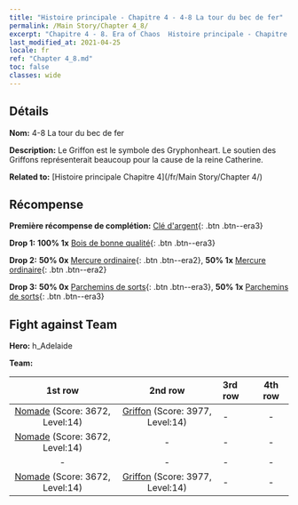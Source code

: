 ```yaml
---
title: "Histoire principale - Chapitre 4 - 4-8 La tour du bec de fer"
permalink: /Main Story/Chapter 4_8/
excerpt: "Chapitre 4 - 8. Era of Chaos  Histoire principale - Chapitre 4_8. 4-8 La tour du bec de fer"
last_modified_at: 2021-04-25
locale: fr
ref: "Chapter 4_8.md"
toc: false
classes: wide
---
```


## Détails

 **Nom:** 4-8 La tour du bec de fer

 **Description:** Le Griffon est le symbole des Gryphonheart. Le soutien des Griffons représenterait beaucoup pour la cause de la reine Catherine.

 **Related to:** [Histoire principale Chapitre 4](/fr/Main Story/Chapter 4/)

## Récompense

 **Première récompense de complétion:** [Clé d'argent](/ItemsFR/con_693/){: .btn .btn--era3}

 **Drop 1:** **100% 1x** [Bois de bonne qualité](/ItemsFR/mat_13/){: .btn .btn--era3}

 **Drop 2:** **50% 0x** [Mercure ordinaire](/ItemsFR/mat_8/){: .btn .btn--era2}, **50% 1x** [Mercure ordinaire](/ItemsFR/mat_8/){: .btn .btn--era2}

 **Drop 3:** **50% 0x** [Parchemins de sorts](/ItemsFR/con_694/){: .btn .btn--era3}, **50% 1x** [Parchemins de sorts](/ItemsFR/con_694/){: .btn .btn--era3}


## Fight against Team
 **Hero:** h_Adelaide

 **Team:**


  | 1st row | 2nd row | 3rd row | 4th row |
  |:----:|:----:|:----|:----:|
  | [Nomade](/fr/units/Nomad/) (Score: 3672, Level:14)  | [Griffon](/fr/units/Griffin/) (Score: 3977, Level:14)  | - | - |
  | [Nomade](/fr/units/Nomad/) (Score: 3672, Level:14)  | - | - | - |
  | - | - | - | - |
  | [Nomade](/fr/units/Nomad/) (Score: 3672, Level:14)  | [Griffon](/fr/units/Griffin/) (Score: 3977, Level:14)  | - | - |


